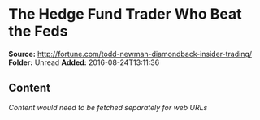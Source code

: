 # The Hedge Fund Trader Who Beat the Feds

**Source:** http://fortune.com/todd-newman-diamondback-insider-trading/
**Folder:** Unread
**Added:** 2016-08-24T13:11:36




## Content
*Content would need to be fetched separately for web URLs*
